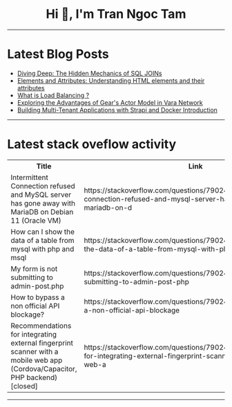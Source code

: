 <h1 align="center">Hi 👋, I'm Tran Ngoc Tam</h1>

---

# Latest Blog Posts 
<!-- BLOG-POST-LIST:START -->
- [Diving Deep: The Hidden Mechanics of SQL JOINs](https://dev.to/alaev_kostantin/diving-deep-the-hidden-mechanics-of-sql-joins-2b2f)
- [Elements and Attributes: Understanding HTML elements and their attributes](https://dev.to/shieldstring/elements-and-attributes-understanding-html-elements-and-their-attributes-36g)
- [What is Load Balancing ?](https://dev.to/yashrajxdev/what-is-load-balancing--1hp4)
- [Exploring the Advantages of Gear&#39;s Actor Model in Vara Network](https://dev.to/srobver/exploring-the-advantages-of-gears-actor-model-in-vara-network-444f)
- [Building Multi-Tenant Applications with Strapi and Docker Introduction](https://dev.to/mark_mwendia_0298dd9c0aad/building-multi-tenant-applications-with-strapi-and-docker-introduction-19ji)
<!-- BLOG-POST-LIST:END -->

---

# Latest stack oveflow activity
<table>
  <tr><th>Title</th><th>Link</th></tr>
  <!-- STACKOVERFLOW:START --><tr><td>Intermittent Connection refused and MySQL server has gone away with MariaDB on Debian 11 &lpar;Oracle VM&rpar;</td><td>https://stackoverflow.com/questions/79024627/intermittent-connection-refused-and-mysql-server-has-gone-away-with-mariadb-on-d</td></tr><tr><td>How can I show the data of a table from mysql with php and msql</td><td>https://stackoverflow.com/questions/79024621/how-can-i-show-the-data-of-a-table-from-mysql-with-php-and-msql</td></tr><tr><td>My form is not submitting to admin-post.php</td><td>https://stackoverflow.com/questions/79024397/my-form-is-not-submitting-to-admin-post-php</td></tr><tr><td>How to bypass a non official API blockage?</td><td>https://stackoverflow.com/questions/79024381/how-to-bypass-a-non-official-api-blockage</td></tr><tr><td>Recommendations for integrating external fingerprint scanner with a mobile web app &lpar;Cordova/Capacitor, PHP backend&rpar; [closed]</td><td>https://stackoverflow.com/questions/79024334/recommendations-for-integrating-external-fingerprint-scanner-with-a-mobile-web-a</td></tr><!-- STACKOVERFLOW:END -->
</table>

---


